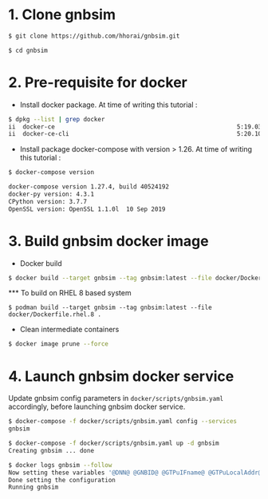 # 1. Clone gnbsim #

```bash
$ git clone https://github.com/hhorai/gnbsim.git

$ cd gnbsim
```

# 2. Pre-requisite for docker #

* Install docker package. At time of writing this tutorial : 

```bash
$ dpkg --list | grep docker
ii  docker-ce                                                   5:19.03.14~3-0~ubuntu-focal               amd64        Docker: the open-source application container engine
ii  docker-ce-cli                                               5:20.10.0~3-0~ubuntu-focal                amd64        Docker CLI: the open-source application container engine
```

* Install package docker-compose with version > 1.26. At time of writing this tutorial :
 
```bash
$ docker-compose version

docker-compose version 1.27.4, build 40524192
docker-py version: 4.3.1
CPython version: 3.7.7
OpenSSL version: OpenSSL 1.1.0l  10 Sep 2019
``` 
# 3. Build gnbsim docker image #

* Docker build

```bash
$ docker build --target gnbsim --tag gnbsim:latest --file docker/Dockerfile.ubuntu.20.04 .
```
*** To build on RHEL 8 based system

```
$ podman build --target gnbsim --tag gnbsim:latest --file docker/Dockerfile.rhel.8 .
```

* Clean intermediate containers 

```bash
$ docker image prune --force
```

# 4. Launch gnbsim docker service #
Update gnbsim config parameters in `docker/scripts/gnbsim.yaml` accordingly, before launching gnbsim docker service.

```bash
$ docker-compose -f docker/scripts/gnbsim.yaml config --services
gnbsim
```
```bash
$ docker-compose -f docker/scripts/gnbsim.yaml up -d gnbsim
Creating gnbsim ... done
```
```bash
$ docker logs gnbsim --follow
Now setting these variables '@DNN@ @GNBID@ @GTPuIFname@ @GTPuLocalAddr@ @IMEISV@ @KEY@ @MCC@ @MNC@ @MSIN@ @NGAPPeerAddr@ @OPc@ @PagingDRX@ @ProtectionScheme@ @RANUENGAPID@ @RoutingIndicator@ @SD@ @SST@ @TAC@ @URL@'
Done setting the configuration
Running gnbsim
```
